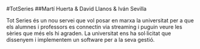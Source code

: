 #TotSeries
##Martí Huerta & David Llanos & Iván Sevilla
<p>Tot Series és un nou servei que vol posar en marxa la universitat per a que els alumnes i professors es connectin via streaming i puguin veure les sèries que més els hi agraden. La universitat ens ha sol∙licitat que dissenyem i implementem un software per a la seva gestió.</p>
